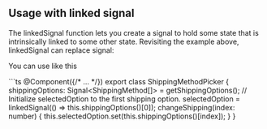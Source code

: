 ## Usage with linked signal

The linkedSignal function lets you create a signal to hold some state that is intrinsically linked to some other state. Revisiting the example above, linkedSignal can replace signal:

You can use like this

\`\`\`ts
@Component({/* ... */})
export class ShippingMethodPicker {
  shippingOptions: Signal<ShippingMethod[]> = getShippingOptions();
  // Initialize selectedOption to the first shipping option.
  selectedOption = linkedSignal(() => this.shippingOptions()[0]);
  changeShipping(index: number) {
    this.selectedOption.set(this.shippingOptions()[index]);
  }
}
